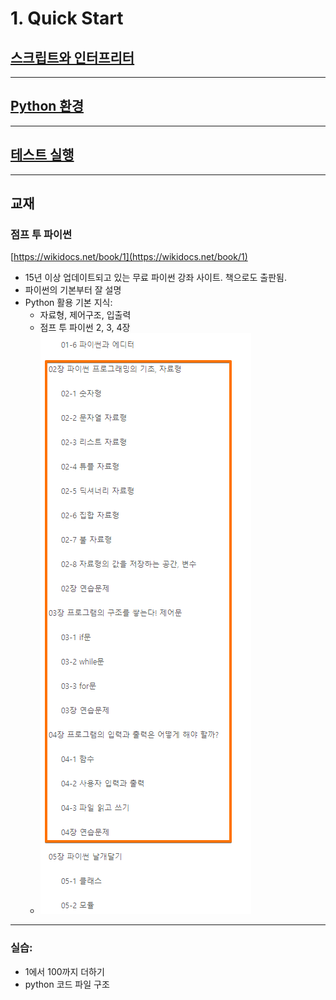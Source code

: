 # 1. Quick Start


## [스크립트와 인터프리터](./pylearn_01.pdf)

---------------------
## [Python 환경](./101.md)

---------------------

## [테스트 실행](./102.md)

---------------------
## 교재

### 점프 투 파이썬

[https://wikidocs.net/book/1](https://wikidocs.net/book/1)

* 15년 이상 업데이트되고 있는 무료 파이썬 강좌 사이트. 책으로도 출판됨.
* 파이썬의 기본부터 잘 설명
* Python 활용 기본 지식: 
  * 자료형, 제어구조, 입출력
  * 점프 투 파이썬 2, 3, 4장
  * ![python base chapters](./base_chapters.png)

---------------------
### 실습:
* 1에서 100까지 더하기
* python 코드 파일 구조